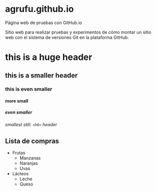 # agrufu.github.io
Página web de pruebas con GitHub.io

Sitio web para realizar pruebas y experimentos de cómo montar un sitio web con el sistema de versiones Git en la plataforma GitHub.

# this is a huge header #
## this is a smaller header ##
### this is even smaller ###
#### more small ####
##### even smaller #####
###### smallest still: `<h6>` header

Lista de compras
---------------
* Frutas
  * Manzanas
  * Naranjas
  * Uvas
* Lácteos
  * Leche
  * Queso
  
